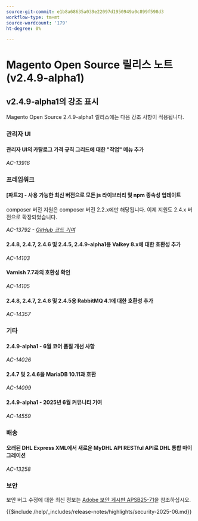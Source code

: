 ```yaml
---
source-git-commit: e1b8a68635a039e22097d1950949a0c899f598d3
workflow-type: tm+mt
source-wordcount: '179'
ht-degree: 0%

---
```

# Magento Open Source 릴리스 노트(v2.4.9-alpha1)

## v2.4.9-alpha1의 강조 표시

Magento Open Source 2.4.9-alpha1 릴리스에는 다음 강조 사항이 적용됩니다.

### 관리자 UI

#### 관리자 UI의 카탈로그 가격 규칙 그리드에 대한 &quot;작업&quot; 메뉴 추가

_AC-13916_

### 프레임워크

#### [파트2] - 사용 가능한 최신 버전으로 모든 js 라이브러리 및 npm 종속성 업데이트

composer 버전 지원은 composer 버전 2.2.x에만 해당됩니다. 이제 지원도 2.4.x 버전으로 확장되었습니다.

_AC-13792 - [GitHub 코드 기여](https://github.com/magento/magento2/commit/19844aa0)_

#### 2.4.8, 2.4.7, 2.4.6 및 2.4.5, 2.4.9-alpha1용 Valkey 8.x에 대한 호환성 추가

_AC-14103_

#### Varnish 7.7과의 호환성 확인

_AC-14105_

#### 2.4.8, 2.4.7, 2.4.6 및 2.4.5용 RabbitMQ 4.1에 대한 호환성 추가

_AC-14357_

### 기타

#### 2.4.9-alpha1 - 6월 코어 품질 개선 사항

_AC-14026_

#### 2.4.7 및 2.4.6을 MariaDB 10.11과 호환

_AC-14099_

#### 2.4.9-alpha1 - 2025년 6월 커뮤니티 기여

_AC-14559_

### 배송

#### 오래된 DHL Express XML에서 새로운 MyDHL API RESTful API로 DHL 통합 마이그레이션

_AC-13258_

### 보안

보안 버그 수정에 대한 최신 정보는 [Adobe 보안 게시판 APSB25-71](https://helpx.adobe.com/kr/security/products/magento/apsb25-71.html)을 참조하십시오.

{{$include /help/_includes/release-notes/highlights/security-2025-06.md}}
